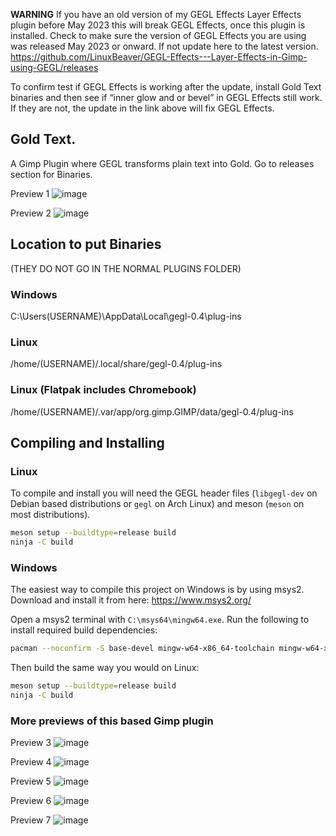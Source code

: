 **WARNING**
If you have an old version of my GEGL Effects Layer Effects plugin before May 2023 this will break GEGL Effects, once this plugin is installed. Check to make sure the version of GEGL Effects you are using was released May 2023 or onward.  If not update here to the latest version.
https://github.com/LinuxBeaver/GEGL-Effects---Layer-Effects-in-Gimp-using-GEGL/releases

To confirm test if GEGL Effects is working after the update, install Gold Text binaries and then see if “inner glow and or bevel” in GEGL Effects still work. If they are not, the update in the link above will fix GEGL Effects.


## Gold Text.
A Gimp Plugin where GEGL transforms plain text into Gold. Go to releases section for Binaries. 

Preview 1 
![image](https://github.com/LinuxBeaver/Gimp_Gold_Text_Plugin/assets/78667207/b74606ce-8441-4ead-811e-f38b49c65938)

Preview 2
![image](https://github.com/LinuxBeaver/Gimp_Gold_Text_Plugin/assets/78667207/69f6003b-a889-4308-9341-2dda40a44c71)


## Location to put Binaries 
(THEY DO NOT GO IN THE NORMAL PLUGINS FOLDER)

### Windows
 C:\Users\(USERNAME)\AppData\Local\gegl-0.4\plug-ins
 
### Linux 
 /home/(USERNAME)/.local/share/gegl-0.4/plug-ins
 
### Linux (Flatpak includes Chromebook)
 /home/(USERNAME)/.var/app/org.gimp.GIMP/data/gegl-0.4/plug-ins

## Compiling and Installing

### Linux

To compile and install you will need the GEGL header files (`libgegl-dev` on
Debian based distributions or `gegl` on Arch Linux) and meson (`meson` on
most distributions).

```bash
meson setup --buildtype=release build
ninja -C build

```
### Windows

The easiest way to compile this project on Windows is by using msys2.  Download
and install it from here: https://www.msys2.org/

Open a msys2 terminal with `C:\msys64\mingw64.exe`.  Run the following to
install required build dependencies:

```bash
pacman --noconfirm -S base-devel mingw-w64-x86_64-toolchain mingw-w64-x86_64-meson mingw-w64-x86_64-gegl
```

Then build the same way you would on Linux:

```bash
meson setup --buildtype=release build
ninja -C build
```

### More previews of this based Gimp plugin

Preview 3
![image](https://github.com/LinuxBeaver/Gimp_Gold_Text_Plugin/assets/78667207/272f5fe5-8625-4c2c-854d-26ff5a0c1ae0)

Preview 4
![image](https://github.com/LinuxBeaver/Gimp_Gold_Text_Plugin/assets/78667207/c13dd737-560c-42fe-a526-7a268da7edaf)

Preview 5
![image](https://github.com/LinuxBeaver/Gimp_Gold_Text_Plugin/assets/78667207/17c8c6f6-1038-457f-9d32-6035db1f03f8)

Preview 6
![image](https://github.com/LinuxBeaver/Gimp_Gold_Text_Plugin/assets/78667207/d75f3409-0227-42f0-915e-c293a5eaa2d4)

Preview 7
![image](https://github.com/LinuxBeaver/Gimp_Gold_Text_Plugin/assets/78667207/9bbb992f-fef5-41d4-b2aa-361dba8358d1)


